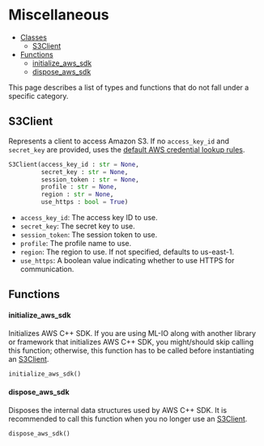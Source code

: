 # Miscellaneous
* [Classes](#S3Client)
  * [S3Client](#S3Client)
* [Functions](#Functions)
    * [initialize_aws_sdk](#initialize_aws_sdk)
    * [dispose_aws_sdk](#dispose_aws_sdk)

This page describes a list of types and functions that do not fall under a specific category.

## S3Client
Represents a client to access Amazon S3. If no `access_key_id` and `secret_key` are provided, uses the [default AWS credential lookup rules](https://docs.aws.amazon.com/sdk-for-cpp/v1/developer-guide/credentials.html).

```python
S3Client(access_key_id : str = None,
         secret_key : str = None,
         session_token : str = None,
         profile : str = None,
         region : str = None,
         use_https : bool = True)
```

- `access_key_id`: The access key ID to use.
- `secret_key`: The secret key to use.
- `session_token`: The session token to use.
- `profile`: The profile name to use.
- `region`: The region to use. If not specified, defaults to us-east-1.
- `use_https`: A boolean value indicating whether to use HTTPS for communication.

## Functions
#### initialize_aws_sdk
Initializes AWS C++ SDK. If you are using ML-IO along with another library or framework that initializes AWS C++ SDK, you might/should skip calling this function; otherwise, this function has to be called before instantiating an [S3Client](#S3Client).

```python
initialize_aws_sdk()
```

#### dispose_aws_sdk
Disposes the internal data structures used by AWS C++ SDK. It is recommended to call this function when you no longer use an [S3Client](#S3Client).

```python
dispose_aws_sdk()
```
